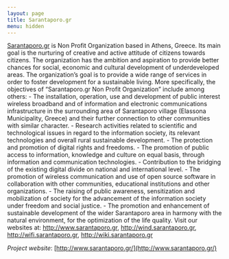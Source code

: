```yaml
---
layout: page
title: Sarantaporo.gr
menu: hidden
---
```


[Sarantaporo.gr] is Non Profit Organization based in Athens, Greece. Its main goal is the nurturing of creative and active attitude of citizens towards citizens. The organization has the ambition and aspiration to provide better chances for social, economic and cultural development of underdeveloped areas. The organization’s goal is to provide a wide range of services in order to foster development for a sustainable living. More specifically, the objectives of “Sarantaporo.gr Non Profit Organization” include among others: - The installation, operation, use and development of public interest wireless broadband and of information and electronic communications infrastructure in the surrounding area of Sarantaporo village (Elassona Municipality, Greece) and their further connection to other communities with similar character. - Research activities related to scientific and technological issues in regard to the information society, its relevant technologies and overall rural sustainable development. - The protection and promotion of digital rights and freedoms. - The promotion of public access to information, knowledge and culture on equal basis, through information and communication technologies. - Contribution to the bridging of the existing digital divide on national and international level. - The promotion of wireless communication and use of open source software in collaboration with other communities, educational institutions and other organizations. - The raising of public awareness, sensitization and mobilization of society for the advancement of the information society under freedom and social justice. - The promotion and enhancement of sustainable development of the wider Sarantaporo area in harmony with the natural environment, for the optimization of the life quality. Visit our websites at: http://www.sarantaporo.gr, http://wind.sarantaporo.gr, http://wifi.sarantaporo.gr, http://wiki.sarantaporo.gr


*Project website*: [http://www.sarantaporo.gr/](http://www.sarantaporo.gr/)

[Sarantaporo.gr]: http://www.sarantaporo.gr/
